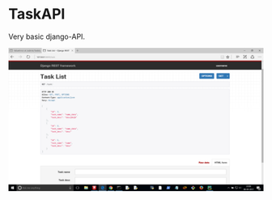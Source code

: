 # TaskAPI

Very basic django-API.

![sample image](https://github.com/SATYENDRA-KUMAR-BANJARE/TaskAPI/blob/master/taskapi.png)


